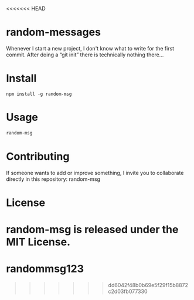 <<<<<<< HEAD
# random-messages
Whenever I start a new project, I don't know what to write for the first commit. After doing a “git init” there is technically nothing there...

# Install

```npm
npm install -g random-msg
```

# Usage

```bash
random-msg
```

# Contributing

If someone wants to add or improve something, I invite you to collaborate directly in this repository: random-msg

# License
random-msg is released under the MIT License.
=======
# randommsg123
>>>>>>> dd6042f48b0b69e5f29f15b8872c2d03fb077330
